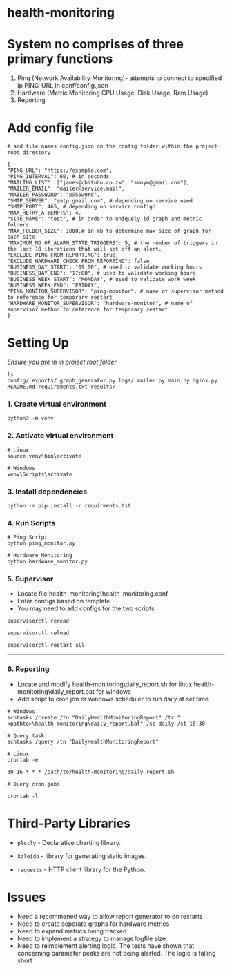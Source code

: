 # health-monitoring

# System no comprises of three primary functions

1. Ping (Network Availability Monitoring)- attempts to connect to specified ip PING_URL in conf/config.json
2. Hardware (Metric Monitoring CPU Usage, Disk Usage, Ram Usage)
3. Reporting

# Add config file

  

```
# add file names config.json on the config folder within the project root directory

{
"PING_URL": "https://example.com",
"PING_INTERVAL": 60, # in seconds
"MAILING_LIST": ["james@chitubu.co.zw", "smoyo@gmail.com"],
"MAILER_EMAIL": "mailer@service.mail",
"MAILER_PASSWORD": "p@55w0rd",
"SMTP_SERVER": "smtp.gmail.com", # depending on service used
"SMTP_PORT": 465, # depending on service configd
"MAX_RETRY_ATTEMPTS": 4,
"SITE_NAME": "test", # in order to uniquely id graph and metric folders
"MAX_FOLDER_SIZE": 1000,# in mb to determine max size of graph for each site
"MAXIMUM_NO_OF_ALARM_STATE_TRIGGERS": 5, # the number of triggers in the last 10 iterations that will set off an alert.
"EXCLUDE_PING_FROM_REPORTING": true,
"EXCLUDE_HARDWARE_CHECK_FROM_REPORTING": false,
"BUSINESS_DAY_START": "09:00", # used to validate working hours
"BUSINESS_DAY_END": "17:00", # used to validate working hours
"BUSINESS_WEEK_START": "MONDAY", # used to validate work week
"BUSINESS_WEEK_END": "FRIDAY",
"PING_MONITOR_SUPERVISOR": "ping-monitor", # name of supervisor method to reference for temporary restart
"HARDWARE_MONITOR_SUPERVISOR": "hardware-monitor", # name of supervisor method to reference for temporary restart
}
```

# Setting Up

  

*Ensure you are in in project root folder*

  
```
ls
config/ exports/ graph_generator.py logs/ mailer.py main.py nginx.py README.md requirements.txt results/
```
### 1. Create virtual environment

`python3 -m venv`

### 2. Activate virtual environment

```
# Linux
source venv\bin\activate

# Windows
venv\Scripts\activate
```

### 3. Install dependencies

`python -m pip install -r requirments.txt`
  
### 4. Run Scripts

```
# Ping Script
python ping_monitor.py

# Hardware Monitoring
python hardware_monitor.py

``` 

### 5. Supervisor

* Locate file health-monitoring\health_monitoring.conf
* Enter configs based on template
* You may need to add configs for the two scripts

`supervisorctl reread`

`supervisorctl reload`

`supervisorctl restart all`


***

### 6. Reporting

* Locate and modify health-monitoring\daily_report.sh for linux health-monitoring\daily_report.bat for windows
* Add script to cron jon or windows scheduler to run daily at set time

```
# Windows
schtasks /create /tn "DailyHealthMonitoringReport" /tr "<pathto>\health-monitoring\daily_report.bat" /sc daily /st 16:30

# Query task
schtasks /query /tn "DailyHealthMonitoringReport"

# Linux
crontab -e

30 16 * * * /path/to/health-monitoring/daily_report.sh

# Query cron jobs

crontab -l
```

# Third-Party Libraries

* `plotly` - Declarative charting library.

* `kaleido` - library for generating static images.

* `requests` - HTTP client library for the Python.

# Issues

* Need a recommened way to allow report generator to do restarts
* Need to create seperate graphs for hardware metrics
* Need to expand metrics being tracked
* Need to implement a strategy to manage logfile size
* Need to reimplement alerting logic. The tests have shown that concerning parameter peaks are not being alerted. The logic is falling short